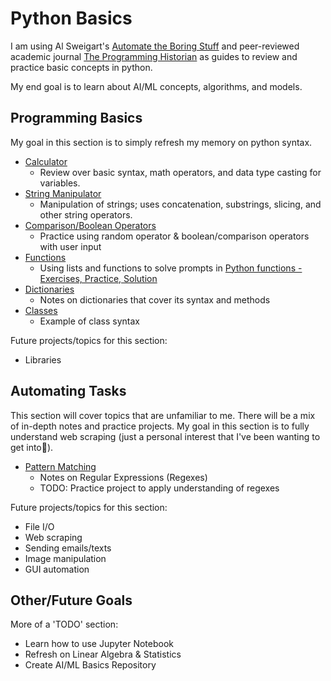 # Python Basics
I am using Al Sweigart's [Automate the Boring Stuff](https://automatetheboringstuff.com/#toc) and peer-reviewed academic journal [The Programming Historian](http://programminghistorian.org/en/lessons/) as guides to review and practice basic concepts in python.

My end goal is to learn about AI/ML concepts, algorithms, and models.

## Programming Basics
My goal in this section is to simply refresh my memory on python syntax.

* [Calculator](Python-Basics/1-Programming-Basics/Calculator.py)
  - Review over basic syntax, math operators, and data type casting for variables.
* [String Manipulator](Python-Basics/1-Programming-Basics/StringManipulation.py)
  - Manipulation of strings; uses concatenation, substrings, slicing, and other string operators.
* [Comparison/Boolean Operators](Python-Basics/1-Programming-Basics/Comparison.py)
  - Practice using random operator & boolean/comparison operators with user input
* [Functions](Python-Basics/1-Programming-Basics/FunctionPractice.py)
  - Using lists and functions to solve prompts in [Python functions - Exercises, Practice, Solution](https://www.w3resource.com/python-exercises/python-functions-exercises.php)
* [Dictionaries](Python-Basics/1-Programming-Basics/Dictionaries.py)
  - Notes on dictionaries that cover its syntax and methods
* [Classes](Python-Basics/1-Programming-Basics/Classes.py)
  - Example of class syntax

Future projects/topics for this section:
- Libraries

## Automating Tasks
This section will cover topics that are unfamiliar to me. There will be a mix of in-depth notes and practice projects.
My goal in this section is to fully understand web scraping (just a personal interest that I've been wanting to get into🥺).

* [Pattern Matching](Python-Basics/2-Automating-Tasks/Regexes.py)
  - Notes on Regular Expressions (Regexes)
  - TODO: Practice project to apply understanding of regexes

Future projects/topics for this section:
- File I/O
- Web scraping
- Sending emails/texts
- Image manipulation
- GUI automation

## Other/Future Goals
More of a 'TODO' section:
- Learn how to use Jupyter Notebook
- Refresh on Linear Algebra & Statistics
- Create AI/ML Basics Repository
